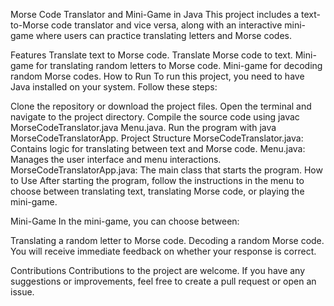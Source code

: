 Morse Code Translator and Mini-Game in Java
This project includes a text-to-Morse code translator and vice versa, along with an interactive mini-game where users can practice translating letters and Morse codes.

Features
Translate text to Morse code.
Translate Morse code to text.
Mini-game for translating random letters to Morse code.
Mini-game for decoding random Morse codes.
How to Run
To run this project, you need to have Java installed on your system. Follow these steps:

Clone the repository or download the project files.
Open the terminal and navigate to the project directory.
Compile the source code using javac MorseCodeTranslator.java Menu.java.
Run the program with java MorseCodeTranslatorApp.
Project Structure
MorseCodeTranslator.java: Contains logic for translating between text and Morse code.
Menu.java: Manages the user interface and menu interactions.
MorseCodeTranslatorApp.java: The main class that starts the program.
How to Use
After starting the program, follow the instructions in the menu to choose between translating text, translating Morse code, or playing the mini-game.

Mini-Game
In the mini-game, you can choose between:

Translating a random letter to Morse code.
Decoding a random Morse code.
You will receive immediate feedback on whether your response is correct.

Contributions
Contributions to the project are welcome. If you have any suggestions or improvements, feel free to create a pull request or open an issue.
